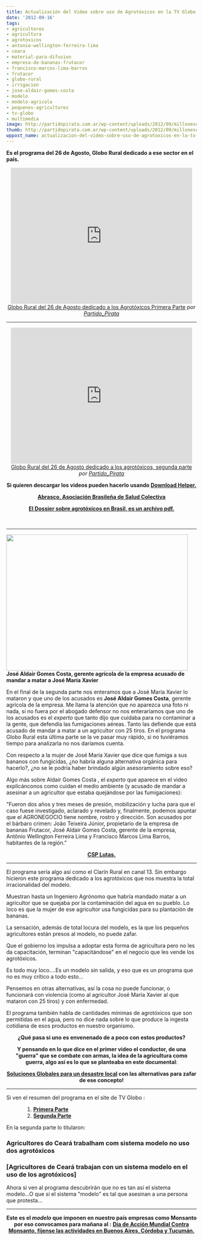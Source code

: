 ```yaml
---
title: Actualización del Video sobre uso de Agrotóxicos en la TV Globo de Brasil
date: '2012-09-16'
tags:
- agricultores
- agricultura
- agrotoxicos
- antonio-wellington-ferreira-lima
- ceara
- material-para-difusion
- empresa-de-bananas-frutacor
- francisco-marcos-lima-barros
- frutacor
- globo-rural
- irrigacion
- jose-aldair-gomes-costa
- modelo
- modelo-agricola
- pequenos-agricultores
- tv-globo
- multimedia
image: http://partidopirata.com.ar/wp-content/uploads/2012/09/millonescontramonsanto.jpg
thumb: http://partidopirata.com.ar/wp-content/uploads/2012/09/millonescontramonsanto-150x150.jpg
wppost_name: actualizacion-del-video-sobre-uso-de-agrotoxicos-en-la-tv-globo-de-brasil
---
```


<strong>Es el programa del 26 de Agosto, Globo Rural dedicado a ese sector en el país.</strong>

<center>
<iframe src="http://www.dailymotion.com/embed/video/xtmx1f" frameborder="0" width="480" height="360"></iframe>
<a href="http://www.dailymotion.com/video/xtmx1f_globo-rural-del-26-de-agosto-dedicado-a-los-agrotoxicos_news" target="_blank">Globo Rural del 26 de Agosto dedicado a los Agrotóxicos Primera Parte</a> <em>por <a href="http://www.dailymotion.com/Partido_Pirata" target="_blank">Partido_Pirata</a></em></center>

<hr />
<p style="text-align: center;"><iframe src="http://www.dailymotion.com/embed/video/xtn6t1" frameborder="0" width="480" height="360"></iframe>
<a href="http://www.dailymotion.com/video/xtn6t1_segunda-parte-del-programa-globo-rural-dedicado-a-los-agrotoxicos_news" target="_blank">Globo Rural del 26 de Agosto dedicado a los agrotóxicos, segunda parte</a> <em>por <a href="http://www.dailymotion.com/Partido_Pirata" target="_blank">Partido_Pirata</a></em></p>
<p style="text-align: center;"><strong>Si quieren descargar los videos pueden hacerlo usando <a href="http://www.downloadhelper.net/" target="_blank">Download Helper.</a></strong></p>
<p style="text-align: center;"><strong>
<a href="http://www.abrasco.org.br" target="_blank">Abrasco, Asociación Brasileña de Salud Colectiva</a></strong></p>
<p style="text-align: center;"><strong>
<a href="http://www.abrasco.org.br/UserFiles/File/ABRASCODIVULGA/2012/DossieAGT.pdf" target="_blank">El Dossier sobre agrotóxicos en Brasil, es un archivo pdf.</a></strong></p>
&nbsp;

<hr />

<a href="http://partidopirata.com.ar/wp-content/uploads/2012/09/vlcsnap-2012-09-16-16h59m20s56.png"><img class="size-full wp-image-6498" title=" Aldair Gomes Costa, gerente da empresa," src="http://partidopirata.com.ar/wp-content/uploads/2012/09/vlcsnap-2012-09-16-16h59m20s56.png" alt="" width="480" height="360" /></a> <strong>José Aldair Gomes Costa, gerente agrícola de la empresa acusado de mandar a matar a José María Xavier</strong>


En el final de la segunda parte nos enteramos que a José María Xavier lo mataron y que uno de los acusados es<strong> José Aldair Gomes Costa</strong>, gerente agrícola de la empresa.
Me llama la atención que no aparezca una foto ni nada, si no fuera por el abogado defensor no nos enteraríamos que uno de los acusados es el <em>experto</em> que tanto dijo que cuidaba para no contaminar a la gente, que defendía las fumigaciones aéreas.
Tanto las defiende que está acusado de mandar a matar a un agricultor con 25 tiros.
En el programa Globo Rural esta última parte se la ve pasar muy rápido, si no tuviéramos tiempo para analizarla no nos daríamos cuenta.

Con respecto a la mujer de José María Xavier que dice que fumiga a sus bananos con fungicidas, ¿no habría alguna alternativa orgánica para hacerlo?, ¿no se le podría haber brindado algún asesoramiento sobre eso?

Algo más sobre Aldair Gomes Costa , el <em>experto</em> que aparece en el video explicánconos como cuidan el medio ambiente (y acusado de mandar a asesinar a un agricultor que estaba quejándose por las fumigaciones):

"Fueron dos años y tres meses de presión, mobilización y lucha para que el caso fuese investigado, aclarado y revelado y, finalmente, podemos apuntar que el AGRONEGOCIO tiene nombre, rostro y dirección. Son acusados por el bárbaro crimen: João Teixeira Júnior, propietario de la empresa de bananas Frutacor, José Aldair Gomes Costa, gerente de la empresa, Antônio Wellington Ferreira Lima y Francisco Marcos Lima Barros, habitantes de la región."
<p style="text-align: center;"><strong><a href="http://cspconlutas.org.br/2012/07/nota-de-entidades-do-movimento-social-sobre-denuncia-do-mpe-aos-acusados-do-assassinato-de-ze-maria-do-tome/" target="_blank">CSP Lutas.</a></strong></p>


<hr />

El programa sería algo así como el Clarín Rural en canal 13. Sin embargo hicieron este programa dedicado a los agrotóxicos que nos muestra la total irracionalidad del modelo.

Muestran hasta un Ingeniero Agrónomo que habría mandado matar a un agricultor que se quejaba por la contaminación del agua en su pueblo. Lo loco es que la mujer de ese agricultor usa fungicidas para su plantación de bananas.

La sensación, además de total locura del modelo, es la que los pequeños agricultores están presos al modelo, no puede zafar.

Que el gobierno los impulsa a adoptar esta forma de agricultura pero no les da capacitación, terminan "capacitándose" en el negocio que les vende los agrotóxicos.

Es todo muy loco....Es un modelo sin salida, y eso que es un programa que no es muy crítico a todo esto...

Pensemos en otras alternativas, así la cosa no puede funcionar, o funcionará con violencia (como al agricultor José María Xavier al que mataron con 25 tiros) y con enfermedad.

El programa también habla de cantidades mínimas de agrotóxicos que son permitidas en el agua, pero no dice nada sobre lo que produce la ingesta cotidiana de esos productos en nuestro organismo.
<p style="text-align: center;"><strong>¿Qué pasa si uno es envenenado de a poco con estos productos?</strong></p>
<p style="text-align: center;"><strong>Y pensando en lo que dice en el primer video el conductor, de una "guerra" que se combate con armas, la idea de la agricultura como guerra, algo así es lo que se planteaba en este documental</strong>:</p>
<p style="text-align: center;"><strong><a href="http://partidopirata.com.ar/6277/soluciones-locales-para-un-desorden-global-documental-para-el-fin-de-semana">Soluciones Globales para un desastre local</a> con las alternativas para zafar de ese concepto!</strong></p>


<hr />

Si ven el resumen del programa en el site de TV Globo :
<ol>
<ol>
<ol>
	<li><strong><a href="http://globotv.globo.com/rede-globo/globo-rural/v/uso-de-agrotoxicos-oferece-riscos-a-saude-e-ao-meio-ambiente-alerta-pesquisa/2106562/" target="_blank">Primera Parte</a></strong></li>
	<li><strong><a href="http://globotv.globo.com/rede-globo/globo-rural/v/agricultores-do-ceara-trabalham-com-sistema-modelo-no-uso-dos-agrotoxicos/2106659/" target="_blank">Segunda Parte</a></strong></li>
</ol>
</ol>
</ol>
En la segunda parte lo titularon:
<h3>Agricultores do Ceará trabalham com sistema modelo no uso dos agrotóxicos</h3>
<h3>[Agricultores de Ceará trabajan con un sistema modelo en el uso de los agrotóxicos]</h3>
Ahora si ven al programa descubrirán que no es tan así el sistema modelo...O que si el sistema "modelo" es tal que asesinan a una persona que protesta...

<hr />
<p style="text-align: center;"><strong>Este es el <em>modelo</em> que imponen en nuestro país empresas como Monsanto por eso convocamos para mañana al :</strong>
<strong> <a href="http://partidopirata.com.ar/6393/el-17-de-setiembre-dia-de-accion-mundial-contra-monsanto">Día de Acción Mundial Contra Monsanto, fíjense las actividades en Buenos Aires, Córdoba y Tucumán.</a></strong></p>
